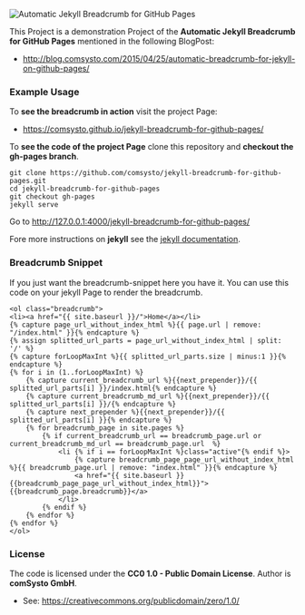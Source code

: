 ![Automatic Jekyll Breadcrumb for GitHub Pages](https://comsysto.github.io/jekyll-breadcrumb-for-github-pages/img/breadcrumb-banner.png)

This Project is a demonstration Project of the **Automatic Jekyll Breadcrumb for GitHub Pages** mentioned in the following BlogPost:
  - http://blog.comsysto.com/2015/04/25/automatic-breadcrumb-for-jekyll-on-github-pages/

### Example Usage

To **see the breadcrumb in action** visit the project Page:
  - https://comsysto.github.io/jekyll-breadcrumb-for-github-pages/

To **see the code of the project Page** clone this repository and **checkout the gh-pages branch**.

```
git clone https://github.com/comsysto/jekyll-breadcrumb-for-github-pages.git
cd jekyll-breadcrumb-for-github-pages
git checkout gh-pages
jekyll serve
```
Go to http://127.0.0.1:4000/jekyll-breadcrumb-for-github-pages/

Fore more instructions on **jekyll** see the [jekyll documentation](http://jekyllrb.com/).

### Breadcrumb Snippet

If you just want the breadcrumb-snippet here you have it.
You can use this code on your jekyll Page to render the breadcrumb.

```Liquid
<ol class="breadcrumb">
<li><a href="{{ site.baseurl }}/">Home</a></li>
{% capture page_url_without_index_html %}{{ page.url | remove: "/index.html" }}{% endcapture %}
{% assign splitted_url_parts = page_url_without_index_html | split: '/' %}
{% capture forLoopMaxInt %}{{ splitted_url_parts.size | minus:1 }}{% endcapture %}
{% for i in (1..forLoopMaxInt) %}
    {% capture current_breadcrumb_url %}{{next_prepender}}/{{ splitted_url_parts[i] }}/index.html{% endcapture %}
    {% capture current_breadcrumb_md_url %}{{next_prepender}}/{{ splitted_url_parts[i] }}/{% endcapture %}
    {% capture next_prepender %}{{next_prepender}}/{{ splitted_url_parts[i] }}{% endcapture %}
    {% for breadcrumb_page in site.pages %}
        {% if current_breadcrumb_url == breadcrumb_page.url or current_breadcrumb_md_url == breadcrumb_page.url  %}
            <li {% if i == forLoopMaxInt %}class="active"{% endif %}>
                {% capture breadcrumb_page_page_url_without_index_html %}{{ breadcrumb_page.url | remove: "index.html" }}{% endcapture %}
                <a href="{{ site.baseurl }}{{breadcrumb_page_page_url_without_index_html}}">{{breadcrumb_page.breadcrumb}}</a>
            </li>
        {% endif %}
    {% endfor %}
{% endfor %}
</ol>
```


### License

The code is licensed under the **CC0 1.0 - Public Domain License**. Author is **comSysto GmbH**.
  - See: https://creativecommons.org/publicdomain/zero/1.0/


